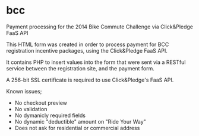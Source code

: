 bcc
===

Payment processing for the 2014 Bike Commute Challenge via Click&amp;Pledge FaaS API

This HTML form was created in order to process payment for BCC registration incentive packages, using the Click&Pledge FaaS API.

It contains PHP to insert values into the form that were sent via a RESTful service between the registration site, and the payment form.

A 256-bit SSL certificate is required to use Click&Pledge's FaaS API.


Known issues;
- No checkout preview
- No validation
- No dymanicly required fields
- No dynamic "deductible" amount on "Ride Your Way"
- Does not ask for residential or commercial address
